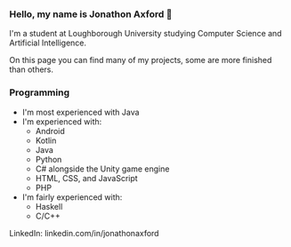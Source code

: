 ### Hello, my name is Jonathon Axford 👋

I'm a student at Loughborough University studying Computer Science and Artificial Intelligence.

On this page you can find many of my projects, some are more finished than others.

### Programming
- I'm most experienced with Java
- I'm experienced with:
  - Android
  - Kotlin
  - Java
  - Python
  - C# alongside the Unity game engine
  - HTML, CSS, and JavaScript
  - PHP
- I'm fairly experienced with:
  - Haskell
  - C/C++
 
 LinkedIn: linkedin.com/in/jonathonaxford
<!--
**Jonathon-A/Jonathon-A** is a ✨ _special_ ✨ repository because its `README.md` (this file) appears on your GitHub profile.

Here are some ideas to get you started:

- 🔭 I’m currently working on ...
- 🌱 I’m currently learning ...
- 👯 I’m looking to collaborate on ...
- 🤔 I’m looking for help with ...
- 💬 Ask me about ...
- 📫 How to reach me: ...
- 😄 Pronouns: ...
- ⚡ Fun fact: ...
-->
